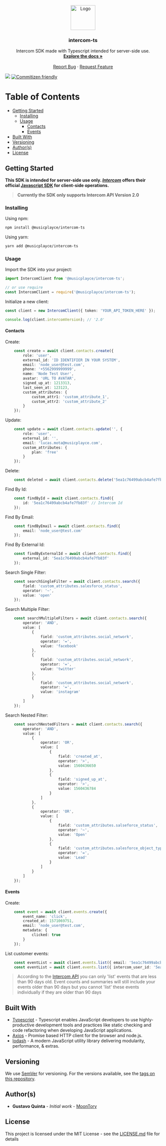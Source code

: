<!-- PROJECT LOGO -->
<br />
<p align="center">
  <a href="https://github.com/musicplayce/intercom-ts">
    <img src="assets/logo.png" alt="Logo" width="80" height="80">
  </a>

  <h3 align="center">intercom-ts</h3>

  <p align="center">
    Intercom SDK made with Typescript intended for server-side use.
    <br />
    <a href="https://github.com/musicplayce/intercom-ts"><strong>Explore the docs »</strong></a>
    <br />
    <br />
    <!-- <a href="https://github.com/MoonTory/theia-cli">View Demo</a> -->
    <!-- · -->
    <a href="https://github.com/musicplayce/intercom-ts/issues">Report Bug</a>
    ·
    <a href="https://github.com/musicplayce/intercom-ts/issues">Request Feature</a>
  </p>
</p>

![](https://github.com/musicplayce/intercom-ts/workflows/build/badge.svg) [![Commitizen friendly](https://img.shields.io/badge/commitizen-friendly-brightgreen.svg)](http://commitizen.github.io/cz-cli/)

<!-- TABLE OF CONTENTS -->
# Table of Contents

- [Getting Started](#getting-started)
	- [Installing](#installing)
	- [Usage](#usage)
		- [Contacts](#contacts)
		- [Events](#events)
- [Built With](#built-with)
- [Versioning](#versioning)
- [Author(s)](<#author(s)>)
- [License](#license)

## Getting Started

**This SDK is intended for server-side use only. ***[Intercom](https://developers.intercom.com/building-apps/docs)*** offers their official [Javascript SDK](https://developers.intercom.com/v2.0/docs/intercom-javascript) for client-side operations.**
> **Currently the SDK only supports Intercom API Version 2.0**

### Installing

Using npm:

```bash
npm install @musicplayce/intercom-ts
```

Using yarn:

```bash
yarn add @musicplayce/intercom-ts
```

### Usage

Import the SDK into your project:
```typescript
import IntercomClient from '@musicplayce/intercom-ts';

// or use require
const IntercomClient = require('@musicplayce/intercom-ts');
```

Initialize a new client:


```typescript
const client = new IntercomClient({ token: 'YOUR_API_TOKEN_HERE' });

console.log(client.intercomVersion); // '2.0'
```

#### Contacts

Create:
```typescript
	const create = await client.contacts.create({
		role: 'user',
		external_id: 'ID IDENTIFIER IN YOUR SYSTEM',
		email: 'node_user@test.com',
		phone: '+5562999999999',
		name: 'Node Test User',
		avatar: 'URL TO AVATAR',
		signed_up_at: 1213313,
		last_seen_at: 123123,
		custom_attributes: {
			custom_attr1: 'custom_attribute_1',
			custom_attr2: 'custom_attribute_2'
		}
	});
```

Update:
```typescript
	const update = await client.contacts.update('', {
		role: 'user',
		external_id: '',
		email: 'lucas.mota@musicplayce.com',
		custom_attributes: {
			plan: 'free'
		}
	});
```

Delete:
```typescript
	const deleted = await client.contacts.delete('5ea1c76499abcb4afe7fb83f');
```

Find By Id:
```typescript
	const findById = await client.contacts.find({
		id: '5ea1c76499abcb4afe7fb83f' // Intercom Id
	});
```

Find By Email:
```typescript
	const findByEmail = await client.contacts.find({
		email: 'node_user@test.com'
	});
```

Find By External Id:
```typescript
	const findByExternalId = await client.contacts.find({
		external_id: '5ea1c76499abcb4afe7fb83f'
	});
```

Search Single Filter:
```typescript
	const searchSingleFilter = await client.contacts.search({
		field: 'custom_attributes.salesforce_status',
		operator: '~',
		value: 'open'
	});
```
Search Multiple Filter:
```typescript
	const searchMultipleFilters = await client.contacts.search({
		operator: 'AND',
		value: [
			{
				field: 'custom_attributes.social_network',
				operator: '=',
				value: 'facebook'
			},
			{
				field: 'custom_attributes.social_network',
				operator: '=',
				value: 'twitter'
			},
			{
				field: 'custom_attributes.social_network',
				operator: '=',
				value: 'instagram'
			}
		]
	});
```
Search Nested Filter:
```typescript
	const searchNestedFilters = await client.contacts.search({
		operator: 'AND',
		value: [
			{
				operator: 'OR',
				value: [
					{
						field: 'created_at',
						operator: '>',
						value: 1560436650
					},
					{
						field: 'signed_up_at',
						operator: '>',
						value: 1560436784
					}
				]
			},
			{
				operator: 'OR',
				value: [
					{
						field: 'custom_attributes.salseforce_status',
						operator: '~',
						value: 'Open'
					},
					{
						field: 'custom_attributes.salesforce_object_type',
						operator: '=',
						value: 'Lead'
					}
				]
			}
		]
	});
```

#### Events

Create:
```typescript
	const event = await client.events.create({
		event_name: 'click',
		created_at: 1571069751,
		email: 'node_user@test.com',
		metadata: {
			clicked: true
		}
	});
```

List customer events:
```typescript
	const eventList = await client.events.list({ email: '5ea1c76499abcb4afe7fb83f' })
	const eventList = await client.events.list({ intercom_user_id: '5ea1c76499abcb4afe7fb83f' })
```

> According to the [Intercom API](https://developers.intercom.com/intercom-api-reference/reference#list-user-events) you can only 'list' events that are less than 90 days old. Event counts and summaries will still include your events older than 90 days but you cannot 'list' these events individually if they are older than 90 days

## Built With

- [Typescript](https://www.typescriptlang.org/) - Typescript enables JavaScript developers to use highly-productive development tools and practices like static checking and code refactoring when developing JavaScript applications.
- [Axios](https://github.com/axios/axios) - Promise based HTTP client for the browser and node.js.
- [lodash](https://github.com/lodash/lodash) - A modern JavaScript utility library delivering modularity, performance, & extras.

## Versioning

We use [SemVer](http://semver.org/) for versioning. For the versions available, see the [tags on this repository](https://github.com/MoonTory/theia-cli/tags).

## Author(s)

- **Gustavo Quinta** - _Initial work_ - [MoonTory](https://github.com/moontory)

## License

This project is licensed under the MIT License - see the [LICENSE.md](LICENSE.md) file for details
